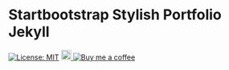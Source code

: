 # Startbootstrap Stylish Portfolio Jekyll

[![License: MIT](https://img.shields.io/badge/License-MIT-yellow.svg)](https://opensource.org/licenses/MIT)
<a href="https://jekyll-themes.com">
    <img src="https://img.shields.io/badge/featured%20on-JT-red.svg" height="20" alt="Jekyll Themes Shield" >
</a>
[![Buy me a coffee](https://img.shields.io/badge/☕-Buy%20me%20a%20coffee-blue.svg)](https://www.paypal.com/cgi-bin/webscr?cmd=_s-xclick&hosted_button_id=9T2GKNLDVXDSE&source=url)

